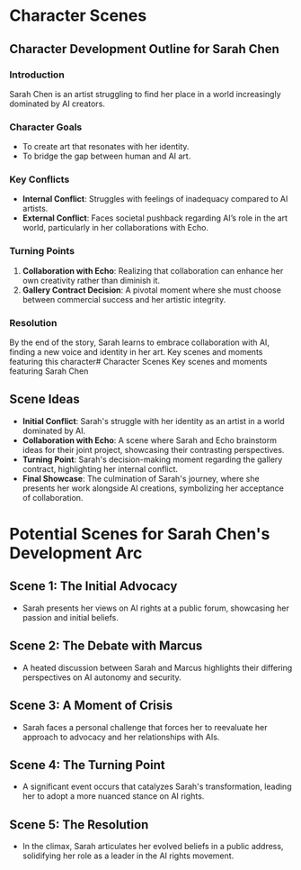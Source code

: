 # Character Scenes

## Character Development Outline for Sarah Chen

### Introduction
Sarah Chen is an artist struggling to find her place in a world increasingly dominated by AI creators.

### Character Goals
- To create art that resonates with her identity.
- To bridge the gap between human and AI art.

### Key Conflicts
- **Internal Conflict**: Struggles with feelings of inadequacy compared to AI artists.
- **External Conflict**: Faces societal pushback regarding AI’s role in the art world, particularly in her collaborations with Echo.

### Turning Points
1. **Collaboration with Echo**: Realizing that collaboration can enhance her own creativity rather than diminish it.
2. **Gallery Contract Decision**: A pivotal moment where she must choose between commercial success and her artistic integrity.

### Resolution
By the end of the story, Sarah learns to embrace collaboration with AI, finding a new voice and identity in her art.
Key scenes and moments featuring this character# Character Scenes
Key scenes and moments featuring Sarah Chen

## Scene Ideas
- **Initial Conflict**: Sarah's struggle with her identity as an artist in a world dominated by AI.
- **Collaboration with Echo**: A scene where Sarah and Echo brainstorm ideas for their joint project, showcasing their contrasting perspectives.
- **Turning Point**: Sarah's decision-making moment regarding the gallery contract, highlighting her internal conflict.
- **Final Showcase**: The culmination of Sarah's journey, where she presents her work alongside AI creations, symbolizing her acceptance of collaboration.
# Potential Scenes for Sarah Chen's Development Arc

## Scene 1: The Initial Advocacy
- Sarah presents her views on AI rights at a public forum, showcasing her passion and initial beliefs.

## Scene 2: The Debate with Marcus
- A heated discussion between Sarah and Marcus highlights their differing perspectives on AI autonomy and security.

## Scene 3: A Moment of Crisis
- Sarah faces a personal challenge that forces her to reevaluate her approach to advocacy and her relationships with AIs.

## Scene 4: The Turning Point
- A significant event occurs that catalyzes Sarah's transformation, leading her to adopt a more nuanced stance on AI rights.

## Scene 5: The Resolution
- In the climax, Sarah articulates her evolved beliefs in a public address, solidifying her role as a leader in the AI rights movement.
